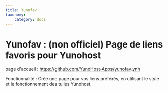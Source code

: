 ```yaml
---
title: Yunofav
taxonomy:
    category: docs
---
```

# Yunofav : (non officiel) Page de liens favoris pour Yunohost

page d'accueil : https://github.com/YunoHost-Apps/yunofav_ynh


Fonctionnalité : Crée une page pour vos liens préférés, en utilisant le style et le fonctionnement des tuiles Yunohost.
